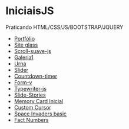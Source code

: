 # IniciaisJS

Praticando HTML/CSS/JS/BOOTSTRAP/JQUERY

<ul>
  <li><a href="https://karolramos.github.io/IniciaisJS/ex-port/">Portfólio</a></li>
  <li><a href="https://karolramos.github.io/IniciaisJS/glass-site">Site glass</a></li>
  
  <li><a href="https://karolramos.github.io/IniciaisJS/scroll-suave-js/">Scroll-suave-js</a></li>
  <li><a href="https://karolramos.github.io/IniciaisJS/projeto-galeria1/">Galeria1</a></li>
  <li><a href="https://karolramos.github.io/IniciaisJS/Urna/">Urna</a></li>
  <li><a href="https://karolramos.github.io/IniciaisJS/slider/">Slider</a></li>
  <li><a href="https://karolramos.github.io/IniciaisJS/countdown-timer/">Countdown-timer</a></li>
  <li><a href="https://karolramos.github.io/IniciaisJS/form-v/">Form-v</a></li>
  <li><a href="https://karolramos.github.io/IniciaisJS/typewriter-js/">Typewriter-js</a></li>
  <li><a href="https://karolramos.github.io/IniciaisJS/slide-stories">Slide-Stories</a></li>
  <li><a href="https://karolramos.github.io/IniciaisJS/
memory-card-game-css-js">Memory Card Inicial</a></li>
  <li><a href="https://karolramos.github.io/IniciaisJS/
custom_cursor">Custom Cursor</a></li>
<li><a href="https://karolramos.github.io/IniciaisJS/
space-invaders-basic-js">Space Invaders basic</a></li>
<li><a href="https://karolramos.github.io/IniciaisJS/
get_fact_numbers">Fact Numbers</a></li>
</ul>
